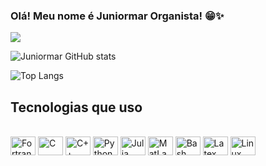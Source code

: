 ### Olá! Meu nome é Juniormar Organista! 😁✨

[![](https://img.shields.io/badge/Coursera-0056D2?style=for-the-badge&logo=Coursera&logoColor=white)]()

![Juniormar GitHub stats](https://github-readme-stats.vercel.app/api?username=juniormarorganista&show_icons=true&theme=dracula)

![Top Langs](https://github-readme-stats.vercel.app/api/top-langs/?username=juniormarorganista&layout=compact)

## Tecnologias que uso

<div style="display: inline_block"><br/>
  <img align="center" alt="Fortran" height="30" width="40" src="https://cdn.jsdelivr.net/gh/devicons/devicon@latest/icons/fortran/fortran-original.svg" />
  <img align="center" alt="C" height="30" width="40" src="https://cdn.jsdelivr.net/gh/devicons/devicon@latest/icons/c/c-original.svg" />
  <img align="center" alt="C++" height="30" width="40" src="https://cdn.jsdelivr.net/gh/devicons/devicon@latest/icons/cplusplus/cplusplus-original.svg" />
  <img align="center" alt="Python" height="30" width="40" src="https://cdn.jsdelivr.net/gh/devicons/devicon@latest/icons/python/python-original.svg" />
  <img align="center" alt="Julia" height="30" width="40" src="https://cdn.jsdelivr.net/gh/devicons/devicon@latest/icons/julia/julia-original-wordmark.svg" />
  <img align="center" alt="MatLab/Octave" height="30" width="40" src="https://cdn.jsdelivr.net/gh/devicons/devicon@latest/icons/matlab/matlab-original.svg" />
  <img align="center" alt="Bash" height="30" width="40" src="https://cdn.jsdelivr.net/gh/devicons/devicon@latest/icons/bash/bash-original.svg" />
  <img align="center" alt="Latex" height="30" width="40" src="https://cdn.jsdelivr.net/gh/devicons/devicon@latest/icons/latex/latex-original.svg" />
  <img align="center" alt="Linux" height="30" width="40" src="https://cdn.jsdelivr.net/gh/devicons/devicon@latest/icons/linux/linux-original.svg" />
</div>


<!--
**juniormarorganista/juniormarorganista** is a ✨ _special_ ✨ repository because its `README.md` (this file) appears on your GitHub profile.

Here are some ideas to get you started:

- 🔭 I’m currently working on ...
- 🌱 I’m currently learning ...
- 👯 I’m looking to collaborate on ...
- 🤔 I’m looking for help with ...
- 💬 Ask me about ...
- 📫 How to reach me: ...
- 😄 Pronouns: ...
- ⚡ Fun fact: ...
-->
